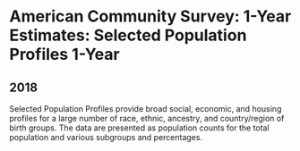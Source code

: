 # American Community Survey: 1-Year Estimates: Selected Population Profiles 1-Year

## 2018

<p>Selected Population Profiles provide broad social, economic, and housing
profiles for a large number of race, ethnic, ancestry, and country/region of
birth groups. The data are presented as population counts for the total
population and various subgroups and percentages.</p>

